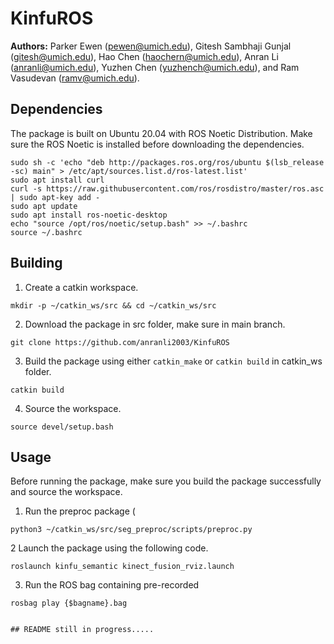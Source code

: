 # KinfuROS
**Authors:** Parker Ewen (pewen@umich.edu), Gitesh Sambhaji Gunjal (gitesh@umich.edu), Hao Chen (haochern@umich.edu), Anran Li (anranli@umich.edu), Yuzhen Chen (yuzhench@umich.edu), and Ram Vasudevan (ramv@umich.edu). 

## Dependencies
The package is built on Ubuntu 20.04 with ROS Noetic Distribution. Make sure the ROS Noetic is installed before downloading the dependencies.
```
sudo sh -c 'echo "deb http://packages.ros.org/ros/ubuntu $(lsb_release -sc) main" > /etc/apt/sources.list.d/ros-latest.list'
sudo apt install curl
curl -s https://raw.githubusercontent.com/ros/rosdistro/master/ros.asc | sudo apt-key add -
sudo apt update
sudo apt install ros-noetic-desktop
echo "source /opt/ros/noetic/setup.bash" >> ~/.bashrc
source ~/.bashrc
```

## Building

1. Create a catkin workspace.
```
mkdir -p ~/catkin_ws/src && cd ~/catkin_ws/src
```

2. Download the package in src folder, make sure in main branch.
```
git clone https://github.com/anranli2003/KinfuROS
```
3. Build the package using either `catkin_make` or `catkin build` in catkin_ws folder.
```
catkin build
```

4. Source the workspace.
```
source devel/setup.bash
```

## Usage
Before running the package, make sure you build the package successfully and source the workspace.
1. Run the preproc package (
```
python3 ~/catkin_ws/src/seg_preproc/scripts/preproc.py
```
2 Launch the package using the following code.
```
roslaunch kinfu_semantic kinect_fusion_rviz.launch
```
3. Run the ROS bag containing pre-recorded
```
rosbag play {$bagname}.bag


## README still in progress.....
